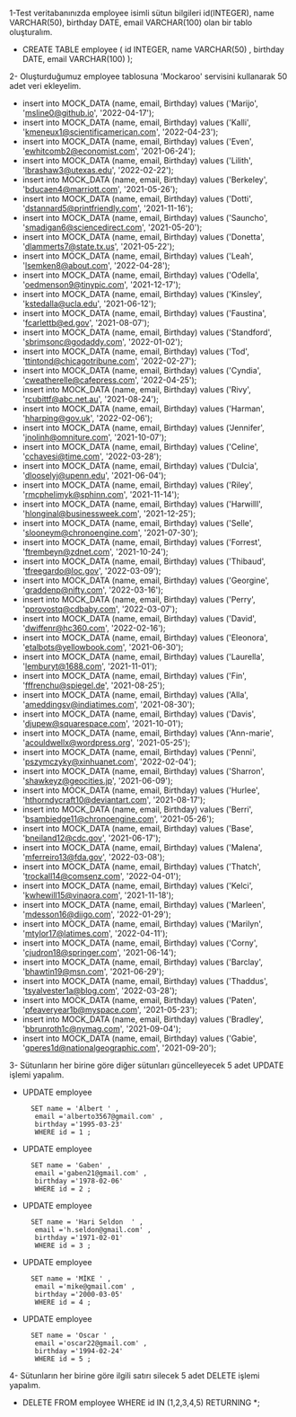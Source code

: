 1-Test veritabanınızda employee isimli sütun bilgileri id(INTEGER), name VARCHAR(50), birthday DATE, email VARCHAR(100) olan bir tablo oluşturalım.

* CREATE TABLE employee ( id INTEGER, name VARCHAR(50) , birthday DATE, email VARCHAR(100) );

2- Oluşturduğumuz employee tablosuna 'Mockaroo' servisini kullanarak 50 adet veri ekleyelim.

* insert into MOCK_DATA (name, email, Birthday) values ('Marijo', 'msline0@github.io', '2022-04-17');
* insert into MOCK_DATA (name, email, Birthday) values ('Kalli', 'kmeneux1@scientificamerican.com', '2022-04-23');
* insert into MOCK_DATA (name, email, Birthday) values ('Even', 'ewhitcomb2@economist.com', '2021-06-24');
* insert into MOCK_DATA (name, email, Birthday) values ('Lilith', 'lbrashaw3@utexas.edu', '2022-02-22');
* insert into MOCK_DATA (name, email, Birthday) values ('Berkeley', 'bducaen4@marriott.com', '2021-05-26');
* insert into MOCK_DATA (name, email, Birthday) values ('Dotti', 'dstannard5@printfriendly.com', '2021-11-16');
* insert into MOCK_DATA (name, email, Birthday) values ('Sauncho', 'smadigan6@sciencedirect.com', '2021-05-20');
* insert into MOCK_DATA (name, email, Birthday) values ('Donetta', 'dlammerts7@state.tx.us', '2021-05-22');
* insert into MOCK_DATA (name, email, Birthday) values ('Leah', 'lsemken8@about.com', '2022-04-28');
* insert into MOCK_DATA (name, email, Birthday) values ('Odella', 'oedmenson9@tinypic.com', '2021-12-17');
* insert into MOCK_DATA (name, email, Birthday) values ('Kinsley', 'kstedalla@ucla.edu', '2021-06-12');
* insert into MOCK_DATA (name, email, Birthday) values ('Faustina', 'fcarlettb@ed.gov', '2021-08-07');
* insert into MOCK_DATA (name, email, Birthday) values ('Standford', 'sbrimsonc@godaddy.com', '2022-01-02');
* insert into MOCK_DATA (name, email, Birthday) values ('Tod', 'ttintond@chicagotribune.com', '2022-02-27');
* insert into MOCK_DATA (name, email, Birthday) values ('Cyndia', 'cweatherelle@cafepress.com', '2022-04-25');
* insert into MOCK_DATA (name, email, Birthday) values ('Rivy', 'rcubittf@abc.net.au', '2021-08-24');
* insert into MOCK_DATA (name, email, Birthday) values ('Harman', 'hharping@gov.uk', '2022-02-06');
* insert into MOCK_DATA (name, email, Birthday) values ('Jennifer', 'jnolinh@omniture.com', '2021-10-07');
* insert into MOCK_DATA (name, email, Birthday) values ('Celine', 'cchavesi@time.com', '2022-03-28');
* insert into MOCK_DATA (name, email, Birthday) values ('Dulcia', 'dlooselyj@upenn.edu', '2021-06-04');
* insert into MOCK_DATA (name, email, Birthday) values ('Riley', 'rmcphelimyk@sphinn.com', '2021-11-14');
* insert into MOCK_DATA (name, email, Birthday) values ('Harwilll', 'hlonginal@businessweek.com', '2021-12-25');
* insert into MOCK_DATA (name, email, Birthday) values ('Selle', 'slooneym@chronoengine.com', '2021-07-30');
* insert into MOCK_DATA (name, email, Birthday) values ('Forrest', 'ftrembeyn@zdnet.com', '2021-10-24');
* insert into MOCK_DATA (name, email, Birthday) values ('Thibaud', 'tfreegardo@loc.gov', '2022-03-09');
* insert into MOCK_DATA (name, email, Birthday) values ('Georgine', 'graddenp@nifty.com', '2022-03-16');
* insert into MOCK_DATA (name, email, Birthday) values ('Perry', 'pprovostq@cdbaby.com', '2022-03-07');
* insert into MOCK_DATA (name, email, Birthday) values ('David', 'dwiffenr@hc360.com', '2022-02-16');
* insert into MOCK_DATA (name, email, Birthday) values ('Eleonora', 'etalbots@yellowbook.com', '2021-06-30');
* insert into MOCK_DATA (name, email, Birthday) values ('Laurella', 'lemburyt@1688.com', '2021-11-01');
* insert into MOCK_DATA (name, email, Birthday) values ('Fin', 'fffrenchu@spiegel.de', '2021-08-25');
* insert into MOCK_DATA (name, email, Birthday) values ('Alla', 'ameddingsv@indiatimes.com', '2021-08-30');
* insert into MOCK_DATA (name, email, Birthday) values ('Davis', 'djupew@squarespace.com', '2021-10-01');
* insert into MOCK_DATA (name, email, Birthday) values ('Ann-marie', 'acouldwellx@wordpress.org', '2021-05-25');
* insert into MOCK_DATA (name, email, Birthday) values ('Penni', 'pszymczyky@xinhuanet.com', '2022-02-04');
* insert into MOCK_DATA (name, email, Birthday) values ('Sharron', 'shawkeyz@geocities.jp', '2021-06-09');
* insert into MOCK_DATA (name, email, Birthday) values ('Hurlee', 'hthorndycraft10@deviantart.com', '2021-08-17');
* insert into MOCK_DATA (name, email, Birthday) values ('Berri', 'bsambiedge11@chronoengine.com', '2021-05-26');
* insert into MOCK_DATA (name, email, Birthday) values ('Base', 'bneiland12@cdc.gov', '2021-06-17');
* insert into MOCK_DATA (name, email, Birthday) values ('Malena', 'mferreiro13@fda.gov', '2022-03-08');
* insert into MOCK_DATA (name, email, Birthday) values ('Thatch', 'trockall14@comsenz.com', '2022-04-01');
* insert into MOCK_DATA (name, email, Birthday) values ('Kelci', 'kwhewill15@vinaora.com', '2021-11-18');
* insert into MOCK_DATA (name, email, Birthday) values ('Marleen', 'mdesson16@diigo.com', '2022-01-29');
* insert into MOCK_DATA (name, email, Birthday) values ('Marilyn', 'mtylor17@latimes.com', '2022-04-11');
* insert into MOCK_DATA (name, email, Birthday) values ('Corny', 'cjudron18@springer.com', '2021-06-14');
* insert into MOCK_DATA (name, email, Birthday) values ('Barclay', 'bhawtin19@msn.com', '2021-06-29');
* insert into MOCK_DATA (name, email, Birthday) values ('Thaddus', 'tsyalvester1a@blog.com', '2022-03-28');
* insert into MOCK_DATA (name, email, Birthday) values ('Paten', 'pfeaveryear1b@myspace.com', '2021-05-23');
* insert into MOCK_DATA (name, email, Birthday) values ('Bradley', 'bbrunroth1c@nymag.com', '2021-09-04');
* insert into MOCK_DATA (name, email, Birthday) values ('Gabie', 'gperes1d@nationalgeographic.com', '2021-09-20');

3- Sütunların her birine göre diğer sütunları güncelleyecek 5 adet UPDATE işlemi yapalım.

* UPDATE employee
		
		SET name = 'Albert ' ,
		 email ='alberto3567@gmail.com' ,
		 birthday ='1995-03-23'
		 WHERE id = 1 ;

* UPDATE employee
		
		SET name = 'Gaben' ,
		 email ='gaben21@gmail.com' ,
		 birthday ='1978-02-06'
		 WHERE id = 2 ;
* UPDATE employee
		
		SET name = 'Hari Seldon  ' ,
		 email ='h.seldon@gmail.com' ,
		 birthday ='1971-02-01'
		 WHERE id = 3 ;
* UPDATE employee
		
		SET name = 'MİKE ' ,
		 email ='mike@gmail.com' ,
		 birthday ='2000-03-05'
		 WHERE id = 4 ;
* UPDATE employee
		
		SET name = 'Oscar ' ,
		 email ='oscar22@gmail.com' ,
		 birthday ='1994-02-24'
		 WHERE id = 5 ;


4- Sütunların her birine göre ilgili satırı silecek 5 adet DELETE işlemi yapalım.

* DELETE FROM employee
		WHERE id IN (1,2,3,4,5)
		RETURNING *;
